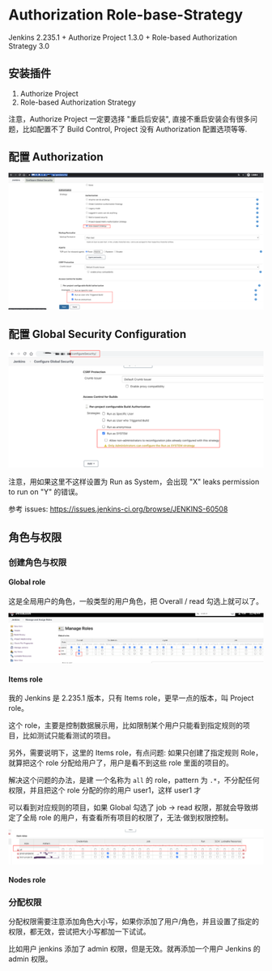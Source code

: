 # Authorization Role-base-Strategy

Jenkins 2.235.1 + Authorize Project 1.3.0 + Role-based Authorization Strategy 3.0


## 安装插件

1. Authorize Project
1. Role-based Authorization Strategy

注意，Authorize Project 一定要选择 "重启后安装", 直接不重启安装会有很多问题，比如配置不了 Build Control, Project 没有 Authorization 配置选项等等.

## 配置 Authorization

![Authorization Role-base-Strategy](./res/authorization-Role-base-Stategy.png)

## 配置 Global Security Configuration

![Global Security Configuration](./res/20200706-161943.png)

注意，用如果这里不这样设置为 Run as System，会出现 "X" leaks permission to run on "Y" 的错误。

参考 issues: https://issues.jenkins-ci.org/browse/JENKINS-60508

## 角色与权限

### 创建角色与权限

#### Global role

这是全局用户的角色，一般类型的用户角色，把 Overall / read 勾选上就可以了。

![Global Role](./res/20200706171302.png)

#### Items role

我的 Jenkins 是 2.235.1 版本，只有 Items role，更早一点的版本，叫 Project role。

这个 role，主要是控制数据展示用，比如限制某个用户只能看到指定规则的项目，比如测试只能看测试的项目。

另外，需要说明下，这里的 Items role，有点问题: 如果只创建了指定规则 Role，就算把这个 role 分配给用户了，用户是看不到这些 role 里面的项目的。

解决这个问题的办法，是建 一个名称为 `all` 的 role，pattern 为 `.*`，不分配任何权限，并且把这个 role 分配的你的用户 user1，这样 user1 才

可以看到对应规则的项目，如果 Global 勾选了 job -> read 权限，那就会导致绑定了全局 role 的用户，有查看所有项目的权限了，无法·做到权限控制。

![Global Role](./res/20200706171427.png)

#### Nodes role

### 分配权限

分配权限需要注意添加角色大小写，如果你添加了用户/角色，并且设置了指定的权限，都无效，尝试把大小写都加一下试试。

比如用户 jenkins 添加了 admin 权限，但是无效。就再添加一个用户 Jenkins 的 admin 权限。
